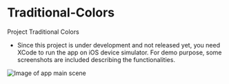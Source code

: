 # Traditional-Colors

Project Traditional Colors

* Since this project is under development and not released yet, you need XCode to run the app on iOS device simulator.
  For demo purpose, some screenshots are included describing the functionalities.
  

![Image of app main scene](https:github.com/akirastarlord/Traditional-Colors/blob/master/demo%20images/app%20demo%20main%20view.jpg)
